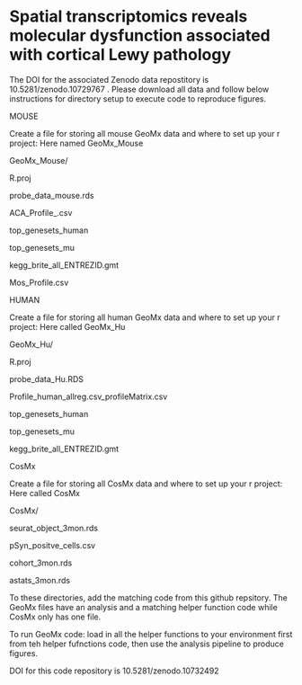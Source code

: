 # Spatial transcriptomics reveals molecular dysfunction associated with cortical Lewy pathology


 The DOI for the associated Zenodo data repostitory is 10.5281/zenodo.10729767  .  Please download all data and follow below instructions for directory setup to execute code to reproduce figures.




MOUSE

Create a file for storing all mouse GeoMx data and where to set up your r project: Here named GeoMx_Mouse

GeoMx_Mouse/

R.proj

probe_data_mouse.rds

ACA_Profile_.csv

top_genesets_human

top_genesets_mu

kegg_brite_all_ENTREZID.gmt

Mos_Profile.csv





HUMAN

Create a file for storing all human GeoMx data and where to set up your r project: Here called GeoMx_Hu

GeoMx_Hu/

R.proj

probe_data_Hu.RDS

Profile_human_allreg.csv_profileMatrix.csv

top_genesets_human

top_genesets_mu

kegg_brite_all_ENTREZID.gmt






CosMx

Create a file for storing all CosMx data and where to set up your r project: Here called CosMx

CosMx/

seurat_object_3mon.rds

pSyn_positve_cells.csv

cohort_3mon.rds

astats_3mon.rds



To these directories, add the matching code from this github repsitory. The GeoMx files have an analysis and a matching helper function code while CosMx only has one file.

To run GeoMx code: load in all the helper functions to your environment first from teh helper fufnctions code, then use the analysis pipeline to produce figures. 


DOI for this code repository is 10.5281/zenodo.10732492




 
